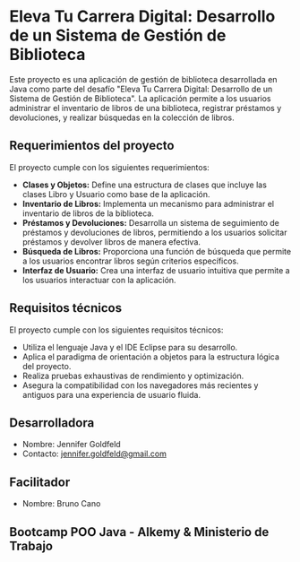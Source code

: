 # Eleva Tu Carrera Digital: Desarrollo de un Sistema de Gestión de Biblioteca

Este proyecto es una aplicación de gestión de biblioteca desarrollada en Java como parte del desafío "Eleva Tu Carrera Digital: Desarrollo de un Sistema de Gestión de Biblioteca". La aplicación permite a los usuarios administrar el inventario de libros de una biblioteca, registrar préstamos y devoluciones, y realizar búsquedas en la colección de libros.

## Requerimientos del proyecto
El proyecto cumple con los siguientes requerimientos:

- **Clases y Objetos:** Define una estructura de clases que incluye las clases Libro y Usuario como base de la aplicación.
- **Inventario de Libros:** Implementa un mecanismo para administrar el inventario de libros de la biblioteca.
- **Préstamos y Devoluciones:** Desarrolla un sistema de seguimiento de préstamos y devoluciones de libros, permitiendo a los usuarios solicitar préstamos y devolver libros de manera efectiva.
- **Búsqueda de Libros:** Proporciona una función de búsqueda que permite a los usuarios encontrar libros según criterios específicos.
- **Interfaz de Usuario:** Crea una interfaz de usuario intuitiva que permite a los usuarios interactuar con la aplicación.

## Requisitos técnicos
El proyecto cumple con los siguientes requisitos técnicos:

- Utiliza el lenguaje Java y el IDE Eclipse para su desarrollo.
- Aplica el paradigma de orientación a objetos para la estructura lógica del proyecto.
- Realiza pruebas exhaustivas de rendimiento y optimización.
- Asegura la compatibilidad con los navegadores más recientes y antiguos para una experiencia de usuario fluida.

## Desarrolladora
- Nombre: Jennifer Goldfeld
- Contacto: jennifer.goldfeld@gmail.com

## Facilitador
- Nombre: Bruno Cano

## Bootcamp POO Java - Alkemy & Ministerio de Trabajo
